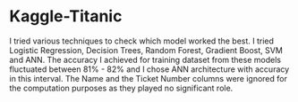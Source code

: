 # Kaggle-Titanic
I tried various techniques to check which model worked the best. I tried Logistic Regression, Decision Trees, Random Forest, Gradient Boost, SVM and ANN. The accuracy I achieved for training dataset from these models fluctuated between 81% - 82% and I chose ANN architecture with accuracy in this interval. The Name and the Ticket Number columns were ignored for the computation purposes as they played no significant role. 
